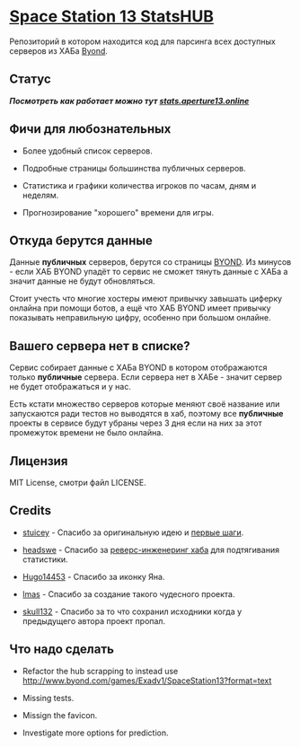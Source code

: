 [Space Station 13 StatsHUB](https://stats.aperture13.online/)
================================================================================

Репозиторий в котором находится код для парсинга всех доступных серверов из ХАБа
[Byond](https://www.byond.com/games/exadv1/spacestation13).

Статус
--------------------------------------------------------------------------------

***Посмотреть как работает можно тут [stats.aperture13.online](https://stats.aperture13.online/)***

Фичи для любознательных
--------------------------------------------------------------------------------

- Более удобный список серверов.

- Подробные страницы большинства публичных серверов.

- Статистика и графики количества игроков по часам, дням и неделям.

- Прогнозирование "хорошего" времени для игры.

Откуда берутся данные
--------------------------------------------------------------------------------

Данные **публичных** серверов, берутся со страницы [BYOND](http://www.byond.com/games/exadv1/spacestation13).
Из минусов - если ХАБ BYOND упадёт то сервис не сможет тянуть данные с ХАБа а значит
данные не будут обновляться.

Стоит учесть что многие хостеры имеют привычку завышать циферку онлайна при помощи ботов,
а ещё что ХАБ BYOND имеет привычку показывать неправильную цифру, особенно при большом онлайне.

Вашего сервера нет в списке?
--------------------------------------------------------------------------------

Сервис собирает данные с ХАБа BYOND в котором отображаются только **публичные** сервера.
Если сервера нет в ХАБе - значит сервер не будет отображаться и у нас.

Есть кстати множество серверов которые меняют своё название или запускаются ради тестов но выводятся в хаб,
поэтому все **публичные** проекты в сервисе будут убраны через 3 дня если на них за этот промежуток времени не было онлайна.

Лицензия
--------------------------------------------------------------------------------

MIT License, смотри файл LICENSE.

Credits
--------------------------------------------------------------------------------

- [stuicey](https://www.reddit.com/user/stuicey) - Спасибо за оригинальную идею и [первые шаги](https://www.reddit.com/r/SS13/comments/2p6znr/hub_population_data/).

- [headswe](https://www.reddit.com/user/headswe) - Спасибо за [реверс-инженеринг хаба](http://www.reddit.com/r/SS13/comments/31b5im/a_bunch_of_graphs_for_all_servers/cq11nld) для подтягивания статистики.

- [Hugo14453](https://github.com/Hugo14453) - Спасибо за иконку Яна.

- [lmas](https://github.com/lmas) - Спасибо за создание такого чудесного проекта.

- [skull132](https://github.com/skull132/ss13_se) - Спасибо за то что сохранил исходники когда у предыдущего автора проект пропал.

Что надо сделать
--------------------------------------------------------------------------------

- Refactor the hub scrapping to instead use http://www.byond.com/games/Exadv1/SpaceStation13?format=text

- Missing tests.

- Missign the favicon.

- Investigate more options for prediction.

